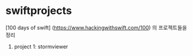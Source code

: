 # swiftprojects
[100 days of swift] (https://www.hackingwithswift.com/100) 의 프로젝트들을 정리

1. project 1: stormviewer
